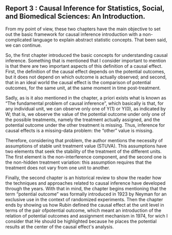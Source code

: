 ## Report 3 : Causal Inference for Statistics, Social, and Biomedical Sciences: An Introduction.

From my point of view, these two chapters have the main objective to set out the basic framework for causal inference introduction with a non-complicated language to explain abstract statistic concepts. That been said, we can continue.

So, the first chapter introduced the basic concepts for understanding causal inference. Something that is mentioned that I consider important to mention is that there are two important aspects of this definition of a causal effect. First, the definition of the causal effect depends on the potential outcomes, but it does not depend on which outcome is actually observed; and second, that in an ideal world the causal effect is the comparison of potential outcomes, for the same unit, at the same moment in time post-treatment.

Sadly, as is it also mentioned in the chapter, a priori exists what is known as “The fundamental problem of causal inference”, which basically is that, for any individual unit, we can observe only one of Y(1) or Y(0), as indicated by W; that is, we observe the value of the potential outcome under only one of the possible treatments, namely the treatment actually assigned, and the potential outcome under the other treatment is missing. Thus, inference for causal effects is a missing-data problem: the “other” value is missing.

Therefore, considering that problem, the author mentions the necessity of assumptions of stable unit treatment value (STUVA). This assumptions have two elements that seek the stability of the treatment of the different units. The first element is the non-interference component, and the second one is the non-hidden treatment variation: this assumption requires that the treatment does not vary from one unit to another.


Finally, the second chapter is an historical review to show the reader how the techniques and approaches related to causal inference have developed through the years. With that in mind, the chapter begins mentioning that the term “potential outcome” was formally introduced in 1923 by Neyman for an exclusive use in the context of randomized experiments. Then the chapter ends by showing us how Rubin defined the causal effect at the unit level in terms of the pair ofpotential outcome, which meant an introduction of the relation of potential outcomes and assignment mechanism in 1974, for wich I consider that He should be highlighted because he places the potential results at the center of the causal effect's analysis.


